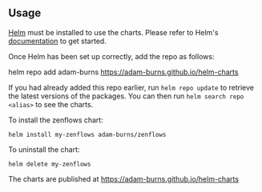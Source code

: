 ## Usage

[Helm](https://helm.sh) must be installed to use the charts.  Please refer to
Helm's [documentation](https://helm.sh/docs) to get started.

Once Helm has been set up correctly, add the repo as follows:

  helm repo add adam-burns https://adam-burns.github.io/helm-charts

If you had already added this repo earlier, run `helm repo update` to retrieve
the latest versions of the packages.  You can then run `helm search repo
<alias>` to see the charts.

To install the zenflows chart:

    helm install my-zenflows adam-burns/zenflows

To uninstall the chart:

    helm delete my-zenflows

The charts are published at https://adam-burns.github.io/helm-charts
